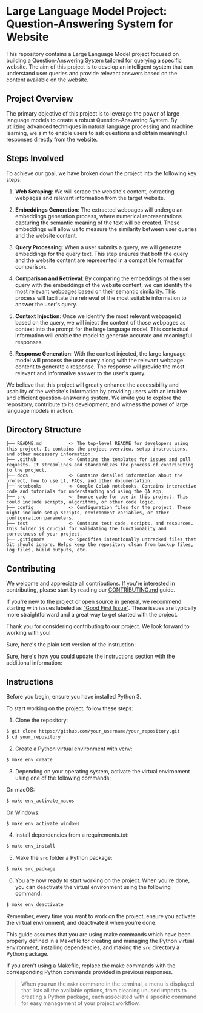 # Large Language Model Project: Question-Answering System for Website

This repository contains a Large Language Model project focused on building a
Question-Answering System tailored for querying a specific website. The aim of
this project is to develop an intelligent system that can understand user
queries and provide relevant answers based on the content available on the
website.

## Project Overview

The primary objective of this project is to leverage the power of large language
models to create a robust Question-Answering System. By utilizing advanced
techniques in natural language processing and machine learning, we aim to enable
users to ask questions and obtain meaningful responses directly from the
website.

## Steps Involved

To achieve our goal, we have broken down the project into the following key
steps:

1. **Web Scraping**: We will scrape the website's content, extracting webpages
   and relevant information from the target website.

2. **Embeddings Generation**: The extracted webpages will undergo an embeddings
   generation process, where numerical representations capturing the semantic
   meaning of the text will be created. These embeddings will allow us to
   measure the similarity between user queries and the website content.

3. **Query Processing**: When a user submits a query, we will generate
   embeddings for the query text. This step ensures that both the query and the
   website content are represented in a compatible format for comparison.

4. **Comparison and Retrieval**: By comparing the embeddings of the user query
   with the embeddings of the website content, we can identify the most
   relevant webpages based on their semantic similarity. This process will
   facilitate the retrieval of the most suitable information to answer the
   user's query.

5. **Context Injection**: Once we identify the most relevant webpage(s) based on
   the query, we will inject the content of those webpages as context into the
   prompt for the large language model. This contextual information will enable
   the model to generate accurate and meaningful responses.

6. **Response Generation**: With the context injected, the large language model
   will process the user query along with the relevant webpage content to
   generate a response. The response will provide the most relevant and
   informative answer to the user's query.

We believe that this project will greatly enhance the accessibility and
usability of the website's information by providing users with an intuitive and
efficient question-answering system. We invite you to explore the repository,
contribute to its development, and witness the power of large language models
in action.


## Directory Structure

```text
├── README.md          <- The top-level README for developers using this project. It contains the project overview, setup instructions, and other necessary information.
├── .github            <- Contains the templates for issues and pull requests. It streamlines and standardizes the process of contributing to the project.
├── docs               <- Contains detailed information about the project, how to use it, FAQs, and other documentation.
├── notebooks          <- Google Colab notebooks. Contains interactive code and tutorials for understanding and using the QA app.
├── src                <- Source code for use in this project. This could include scripts, algorithms, or other code logic.
├── config             <- Configuration files for the project. These might include setup scripts, environment variables, or other configuration parameters.
├── test               <- Contains test code, scripts, and resources. This folder is crucial for validating the functionality and correctness of your project.
├── .gitignore         <- Specifies intentionally untracked files that Git should ignore. Helps keep the repository clean from backup files, log files, build outputs, etc.
```
## Contributing

We welcome and appreciate all contributions. If you're interested in
contributing, please start by reading our
[CONTRIBUTING.md](./docs/CONTRIBUTING.md) guide.

If you're new to the project or open source in general, we recommend
starting with issues labeled as ["Good First
Issue"](https://github.com/LLMsLab/qa-app-lab/issues/1). These issues
are typically more straightforward and a great way to get started with
the project.

Thank you for considering contributing to our project. We look forward
to working with you!

Sure, here's the plain text version of the instruction:

Sure, here's how you could update the instructions section with the additional information:

## Instructions

Before you begin, ensure you have installed Python 3. 

To start working on the project, follow these steps:

1. Clone the repository:

```bash
$ git clone https://github.com/your_username/your_repository.git
$ cd your_repository
```

2. Create a Python virtual environment with venv:

```bash
$ make env_create
```

3. Depending on your operating system, activate the virtual environment using one of the following commands:

On macOS:

```bash
$ make env_activate_macos
```

On Windows:

```bash
$ make env_activate_windows
```

4. Install dependencies from a requirements.txt:

```bash
$ make env_install
```

5. Make the `src` folder a Python package:

```bash
$ make src_package
```

6. You are now ready to start working on the project. When you're done, you can deactivate the virtual environment using the following command:

```bash
$ make env_deactivate
```

Remember, every time you want to work on the project, ensure you
activate the virtual environment, and deactivate it when you're done.

This guide assumes that you are using make commands which have been properly defined in a Makefile for creating and managing the Python virtual environment, installing dependencies, and making the `src` directory a Python package.

If you aren't using a Makefile, replace the make commands with the
corresponding Python commands provided in previous responses.

> When you run the `make` command in the terminal, a menu is displayed that lists all the available options, from cleaning unused imports to creating a Python package, each associated with a specific command for easy management of your project workflow.
